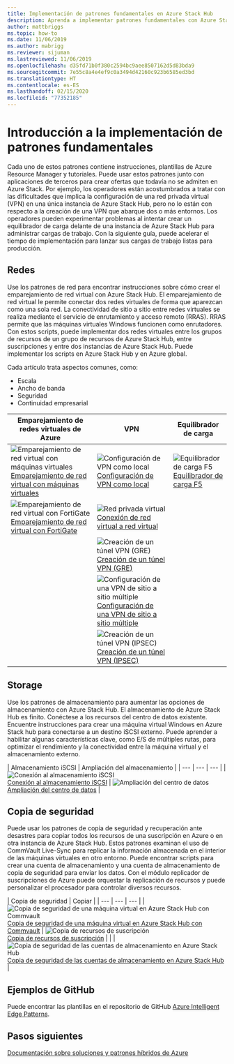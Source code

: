 ```yaml
---
title: Implementación de patrones fundamentales en Azure Stack Hub
description: Aprenda a implementar patrones fundamentales con Azure Stack Hub.
author: mattbriggs
ms.topic: how-to
ms.date: 11/06/2019
ms.author: mabrigg
ms.reviewer: sijuman
ms.lastreviewed: 11/06/2019
ms.openlocfilehash: d35fd71b0f380c2594bc9aee8507162d5d83bda9
ms.sourcegitcommit: 7e55c8a4e4ef9c0a3494d42160c923b6585ed3bd
ms.translationtype: HT
ms.contentlocale: es-ES
ms.lasthandoff: 02/15/2020
ms.locfileid: "77352185"
---
```

# <a name="deploy-foundational-patterns-overview"></a>Introducción a la implementación de patrones fundamentales


Cada uno de estos patrones contiene instrucciones, plantillas de Azure Resource Manager y tutoriales. Puede usar estos patrones junto con aplicaciones de terceros para crear ofertas que todavía no se admiten en Azure Stack. Por ejemplo, los operadores están acostumbrados a tratar con las dificultades que implica la configuración de una red privada virtual (VPN) en una única instancia de Azure Stack Hub, pero no lo están con respecto a la creación de una VPN que abarque dos o más entornos. Los operadores pueden experimentar problemas al intentar crear un equilibrador de carga delante de una instancia de Azure Stack Hub para administrar cargas de trabajo. Con la siguiente guía, puede acelerar el tiempo de implementación para lanzar sus cargas de trabajo listas para producción.

## <a name="networking"></a>Redes

Use los patrones de red para encontrar instrucciones sobre cómo crear el emparejamiento de red virtual con Azure Stack Hub. El emparejamiento de red virtual le permite conectar dos redes virtuales de forma que aparezcan como una sola red. La conectividad de sitio a sitio entre redes virtuales se realiza mediante el servicio de enrutamiento y acceso remoto (RRAS). RRAS permite que las máquinas virtuales Windows funcionen como enrutadores. Con estos scripts, puede implementar dos redes virtuales entre los grupos de recursos de un grupo de recursos de Azure Stack Hub, entre suscripciones y entre dos instancias de Azure Stack Hub. Puede implementar los scripts en Azure Stack Hub y en Azure global. 

Cada artículo trata aspectos comunes, como: 
- Escala
- Ancho de banda
- Seguridad
- Continuidad empresarial

|  Emparejamiento de redes virtuales de Azure  |  VPN  |  Equilibrador de carga  |
| --- | --- | --- |
| ![Emparejamiento de red virtual con máquinas virtuales](media/deploy-foundational-patterns/icon-networking-61-virtual-networks.svg)<br>[Emparejamiento de red virtual con máquinas virtuales](azure-stack-network-howto-vnet-peering.md) | ![Configuración de VPN como local](media/deploy-foundational-patterns/icon-networking-63-virtual-network-gateways.svg)<br>[Configuración de VPN como local](azure-stack-network-howto-vnet-to-onprem.md) | ![Equilibrador de carga F5](media/deploy-foundational-patterns/icon-networking-62-load-balancers.svg)<br>[Equilibrador de carga F5](network-howto-f5.md) |
| ![Emparejamiento de red virtual con FortiGate](media/deploy-foundational-patterns/icon-networking-61-virtual-networks.svg)<br>[Emparejamiento de red virtual con FortiGate](azure-stack-network-howto-vnet-to-vnet.md) | ![Red privada virtual](media/deploy-foundational-patterns/icon-networking-63-virtual-network-gateways.svg)<br>[Conexión de red virtual a red virtual](azure-stack-network-howto-vnet-to-vnet-stacks.md) |  |
|  | ![Creación de un túnel VPN (GRE)](media/deploy-foundational-patterns/icon-networking-63-virtual-network-gateways.svg)<br>[Creación de un túnel VPN (GRE)](network-howto-vpn-tunnel-gre.md) | |
|  | ![Configuración de una VPN de sitio a sitio múltiple](media/deploy-foundational-patterns/icon-networking-63-virtual-network-gateways.svg)<br>[Configuración de una VPN de sitio a sitio múltiple](network-howto-vpn-tunnel.md) | |
|  | ![Creación de un túnel VPN (IPSEC)](media/deploy-foundational-patterns/icon-networking-63-virtual-network-gateways.svg)<br>[Creación de un túnel VPN (IPSEC)](network-howto-vpn-tunnel-ipsec.md)| |


## <a name="storage"></a>Storage

Use los patrones de almacenamiento para aumentar las opciones de almacenamiento con Azure Stack Hub. El almacenamiento de Azure Stack Hub es finito. Conéctese a los recursos del centro de datos existente. Encuentre instrucciones para crear una máquina virtual Windows en Azure Stack hub para conectarse a un destino iSCSI externo. Puede aprender a habilitar algunas características clave, como E/S de múltiples rutas, para optimizar el rendimiento y la conectividad entre la máquina virtual y el almacenamiento externo.

| Almacenamiento iSCSI | Ampliación del almacenamiento |
| --- | --- | --- |
| ![Conexión al almacenamiento iSCSI](media/deploy-foundational-patterns/icon-storage-87-storage-accounts-classic.svg)<br>[Conexión al almacenamiento iSCSI](azure-stack-network-howto-iscsi-storage.md) | ![Ampliación del centro de datos](media/deploy-foundational-patterns/icon-storage-88-recovery-services-vaults.svg)<br>[Ampliación del centro de datos](azure-stack-network-howto-extend-datacenter.md) |

## <a name="backup"></a>Copia de seguridad

Puede usar los patrones de copia de seguridad y recuperación ante desastres para copiar todos los recursos de una suscripción en Azure o en otra instancia de Azure Stack Hub. Estos patrones examinan el uso de CommVault Live-Sync para replicar la información almacenada en el interior de las máquinas virtuales en otro entorno. Puede encontrar scripts para crear una cuenta de almacenamiento y una cuenta de almacenamiento de copia de seguridad para enviar los datos. Con el módulo replicador de suscripciones de Azure puede orquestar la replicación de recursos y puede personalizar el procesador para controlar diversos recursos. 



|  Copia de seguridad  |  Copiar  |
| --- | --- | --- |
| ![Copia de seguridad de una máquina virtual en Azure Stack Hub con Commvault](media/deploy-foundational-patterns/icon-storage-100-import-export-jobs.svg)<br>[Copia de seguridad de una máquina virtual en Azure Stack Hub con Commvault](azure-stack-network-howto-backup-commvault.md) | ![Copia de recursos de suscripción](media/deploy-foundational-patterns/icon-storage-94-data-box.svg)<br>[Copia de recursos de suscripción](azure-stack-network-howto-backup-replicator.md) |
|  | ![Copia de seguridad de las cuentas de almacenamiento en Azure Stack Hub](media/deploy-foundational-patterns/icon-storage-93-storage-sync-services.svg)<br>[Copia de seguridad de las cuentas de almacenamiento en Azure Stack Hub](azure-stack-network-howto-backup-storage.md)  |

## <a name="github-samples"></a>Ejemplos de GitHub

Puede encontrar las plantillas en el repositorio de GitHub [Azure Intelligent Edge Patterns](https://github.com/Azure-Samples/azure-intelligent-edge-patterns).

## <a name="next-steps"></a>Pasos siguientes

[Documentación sobre soluciones y patrones híbridos de Azure](https://docs.microsoft.com/azure-stack/hybrid/)
